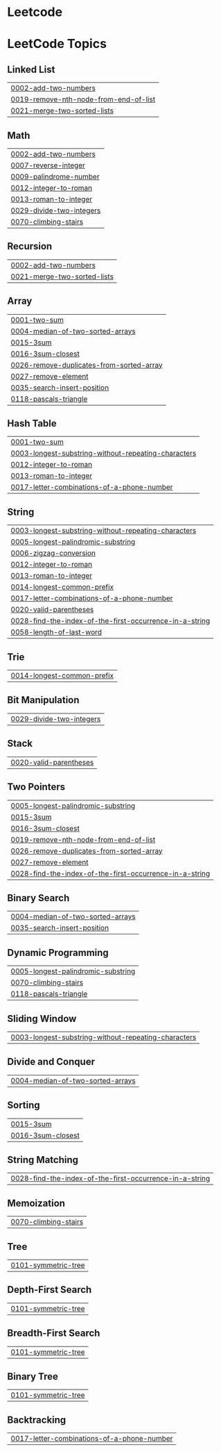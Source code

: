# Leetcode
<!---LeetCode Topics Start-->
# LeetCode Topics
## Linked List
|  |
| ------- |
| [0002-add-two-numbers](https://github.com/durgaprasad-04/Leetcode/tree/master/0002-add-two-numbers) |
| [0019-remove-nth-node-from-end-of-list](https://github.com/durgaprasad-04/Leetcode/tree/master/0019-remove-nth-node-from-end-of-list) |
| [0021-merge-two-sorted-lists](https://github.com/durgaprasad-04/Leetcode/tree/master/0021-merge-two-sorted-lists) |
## Math
|  |
| ------- |
| [0002-add-two-numbers](https://github.com/durgaprasad-04/Leetcode/tree/master/0002-add-two-numbers) |
| [0007-reverse-integer](https://github.com/durgaprasad-04/Leetcode/tree/master/0007-reverse-integer) |
| [0009-palindrome-number](https://github.com/durgaprasad-04/Leetcode/tree/master/0009-palindrome-number) |
| [0012-integer-to-roman](https://github.com/durgaprasad-04/Leetcode/tree/master/0012-integer-to-roman) |
| [0013-roman-to-integer](https://github.com/durgaprasad-04/Leetcode/tree/master/0013-roman-to-integer) |
| [0029-divide-two-integers](https://github.com/durgaprasad-04/Leetcode/tree/master/0029-divide-two-integers) |
| [0070-climbing-stairs](https://github.com/durgaprasad-04/Leetcode/tree/master/0070-climbing-stairs) |
## Recursion
|  |
| ------- |
| [0002-add-two-numbers](https://github.com/durgaprasad-04/Leetcode/tree/master/0002-add-two-numbers) |
| [0021-merge-two-sorted-lists](https://github.com/durgaprasad-04/Leetcode/tree/master/0021-merge-two-sorted-lists) |
## Array
|  |
| ------- |
| [0001-two-sum](https://github.com/durgaprasad-04/Leetcode/tree/master/0001-two-sum) |
| [0004-median-of-two-sorted-arrays](https://github.com/durgaprasad-04/Leetcode/tree/master/0004-median-of-two-sorted-arrays) |
| [0015-3sum](https://github.com/durgaprasad-04/Leetcode/tree/master/0015-3sum) |
| [0016-3sum-closest](https://github.com/durgaprasad-04/Leetcode/tree/master/0016-3sum-closest) |
| [0026-remove-duplicates-from-sorted-array](https://github.com/durgaprasad-04/Leetcode/tree/master/0026-remove-duplicates-from-sorted-array) |
| [0027-remove-element](https://github.com/durgaprasad-04/Leetcode/tree/master/0027-remove-element) |
| [0035-search-insert-position](https://github.com/durgaprasad-04/Leetcode/tree/master/0035-search-insert-position) |
| [0118-pascals-triangle](https://github.com/durgaprasad-04/Leetcode/tree/master/0118-pascals-triangle) |
## Hash Table
|  |
| ------- |
| [0001-two-sum](https://github.com/durgaprasad-04/Leetcode/tree/master/0001-two-sum) |
| [0003-longest-substring-without-repeating-characters](https://github.com/durgaprasad-04/Leetcode/tree/master/0003-longest-substring-without-repeating-characters) |
| [0012-integer-to-roman](https://github.com/durgaprasad-04/Leetcode/tree/master/0012-integer-to-roman) |
| [0013-roman-to-integer](https://github.com/durgaprasad-04/Leetcode/tree/master/0013-roman-to-integer) |
| [0017-letter-combinations-of-a-phone-number](https://github.com/durgaprasad-04/Leetcode/tree/master/0017-letter-combinations-of-a-phone-number) |
## String
|  |
| ------- |
| [0003-longest-substring-without-repeating-characters](https://github.com/durgaprasad-04/Leetcode/tree/master/0003-longest-substring-without-repeating-characters) |
| [0005-longest-palindromic-substring](https://github.com/durgaprasad-04/Leetcode/tree/master/0005-longest-palindromic-substring) |
| [0006-zigzag-conversion](https://github.com/durgaprasad-04/Leetcode/tree/master/0006-zigzag-conversion) |
| [0012-integer-to-roman](https://github.com/durgaprasad-04/Leetcode/tree/master/0012-integer-to-roman) |
| [0013-roman-to-integer](https://github.com/durgaprasad-04/Leetcode/tree/master/0013-roman-to-integer) |
| [0014-longest-common-prefix](https://github.com/durgaprasad-04/Leetcode/tree/master/0014-longest-common-prefix) |
| [0017-letter-combinations-of-a-phone-number](https://github.com/durgaprasad-04/Leetcode/tree/master/0017-letter-combinations-of-a-phone-number) |
| [0020-valid-parentheses](https://github.com/durgaprasad-04/Leetcode/tree/master/0020-valid-parentheses) |
| [0028-find-the-index-of-the-first-occurrence-in-a-string](https://github.com/durgaprasad-04/Leetcode/tree/master/0028-find-the-index-of-the-first-occurrence-in-a-string) |
| [0058-length-of-last-word](https://github.com/durgaprasad-04/Leetcode/tree/master/0058-length-of-last-word) |
## Trie
|  |
| ------- |
| [0014-longest-common-prefix](https://github.com/durgaprasad-04/Leetcode/tree/master/0014-longest-common-prefix) |
## Bit Manipulation
|  |
| ------- |
| [0029-divide-two-integers](https://github.com/durgaprasad-04/Leetcode/tree/master/0029-divide-two-integers) |
## Stack
|  |
| ------- |
| [0020-valid-parentheses](https://github.com/durgaprasad-04/Leetcode/tree/master/0020-valid-parentheses) |
## Two Pointers
|  |
| ------- |
| [0005-longest-palindromic-substring](https://github.com/durgaprasad-04/Leetcode/tree/master/0005-longest-palindromic-substring) |
| [0015-3sum](https://github.com/durgaprasad-04/Leetcode/tree/master/0015-3sum) |
| [0016-3sum-closest](https://github.com/durgaprasad-04/Leetcode/tree/master/0016-3sum-closest) |
| [0019-remove-nth-node-from-end-of-list](https://github.com/durgaprasad-04/Leetcode/tree/master/0019-remove-nth-node-from-end-of-list) |
| [0026-remove-duplicates-from-sorted-array](https://github.com/durgaprasad-04/Leetcode/tree/master/0026-remove-duplicates-from-sorted-array) |
| [0027-remove-element](https://github.com/durgaprasad-04/Leetcode/tree/master/0027-remove-element) |
| [0028-find-the-index-of-the-first-occurrence-in-a-string](https://github.com/durgaprasad-04/Leetcode/tree/master/0028-find-the-index-of-the-first-occurrence-in-a-string) |
## Binary Search
|  |
| ------- |
| [0004-median-of-two-sorted-arrays](https://github.com/durgaprasad-04/Leetcode/tree/master/0004-median-of-two-sorted-arrays) |
| [0035-search-insert-position](https://github.com/durgaprasad-04/Leetcode/tree/master/0035-search-insert-position) |
## Dynamic Programming
|  |
| ------- |
| [0005-longest-palindromic-substring](https://github.com/durgaprasad-04/Leetcode/tree/master/0005-longest-palindromic-substring) |
| [0070-climbing-stairs](https://github.com/durgaprasad-04/Leetcode/tree/master/0070-climbing-stairs) |
| [0118-pascals-triangle](https://github.com/durgaprasad-04/Leetcode/tree/master/0118-pascals-triangle) |
## Sliding Window
|  |
| ------- |
| [0003-longest-substring-without-repeating-characters](https://github.com/durgaprasad-04/Leetcode/tree/master/0003-longest-substring-without-repeating-characters) |
## Divide and Conquer
|  |
| ------- |
| [0004-median-of-two-sorted-arrays](https://github.com/durgaprasad-04/Leetcode/tree/master/0004-median-of-two-sorted-arrays) |
## Sorting
|  |
| ------- |
| [0015-3sum](https://github.com/durgaprasad-04/Leetcode/tree/master/0015-3sum) |
| [0016-3sum-closest](https://github.com/durgaprasad-04/Leetcode/tree/master/0016-3sum-closest) |
## String Matching
|  |
| ------- |
| [0028-find-the-index-of-the-first-occurrence-in-a-string](https://github.com/durgaprasad-04/Leetcode/tree/master/0028-find-the-index-of-the-first-occurrence-in-a-string) |
## Memoization
|  |
| ------- |
| [0070-climbing-stairs](https://github.com/durgaprasad-04/Leetcode/tree/master/0070-climbing-stairs) |
## Tree
|  |
| ------- |
| [0101-symmetric-tree](https://github.com/durgaprasad-04/Leetcode/tree/master/0101-symmetric-tree) |
## Depth-First Search
|  |
| ------- |
| [0101-symmetric-tree](https://github.com/durgaprasad-04/Leetcode/tree/master/0101-symmetric-tree) |
## Breadth-First Search
|  |
| ------- |
| [0101-symmetric-tree](https://github.com/durgaprasad-04/Leetcode/tree/master/0101-symmetric-tree) |
## Binary Tree
|  |
| ------- |
| [0101-symmetric-tree](https://github.com/durgaprasad-04/Leetcode/tree/master/0101-symmetric-tree) |
## Backtracking
|  |
| ------- |
| [0017-letter-combinations-of-a-phone-number](https://github.com/durgaprasad-04/Leetcode/tree/master/0017-letter-combinations-of-a-phone-number) |
<!---LeetCode Topics End-->
